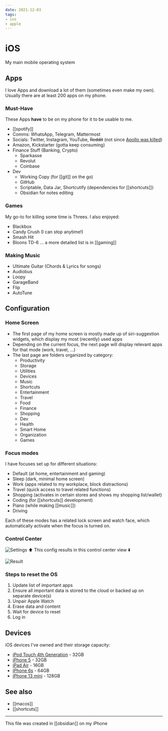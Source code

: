 ```yaml
---
date: 2021-12-03
tags:
- ios
- apple
---
```

# iOS

My main mobile operating system 

## Apps

I love Apps and download a lot of them (sometimes even make my own). Usually there are at least 200 apps on my phone.

### Must-Have

These Apps **have** to be on my phone for it to be usable to me.

- [[spotify]]
- Comms: WhatsApp, Telegram, Mattermost
- Socials: Twitter, Instagram, YouTube, ~~Reddit~~ (not since [Apollo was killed](https://www.reddit.com/r/apolloapp/s/5s1pPrgg8i))
- Amazon, Kickstarter (gotta keep consuming)
- Finance Stuff (Banking, Crypto)
  - Sparkasse
  - Revolut
  - Coinbase
- Dev
  - Working Copy (for [[git]] on the go)
  - GitHub
  - Scriptable, Data Jar, Shortcutify (dependencies for [[shortcuts]])
  - Obsidian for notes editing 

### Games

My go-to for killing some time is Threes.
I also enjoyed:

- Blackbox
- Candy Crush (I can stop anytime!)
- Smash Hit
- Bloons TD-6
... a more detailed list is in [[gaming]]

### Making Music

- Ultimate Guitar (Chords & Lyrics for songs)
- Audiobus
- Loopy
- GarageBand
- Flip
- AutoTune

## Configuration

### Home Screen 
- The first page of my home screen is mostly made up of siri-suggestion widgets, which display my most (recently) used apps
- Depending on the current focus, the next page will display relevant apps for that mode (work, travel, ...)
- The last page are folders organized by category:
   - Productivity
  - Storage
  - Utilities
  - Devices
  - Music
  - Shortcuts
  - Entertainment
  - Travel
  - Food
  - Finance
  - Shopping
  - Dev
  - Health
  - Smart Home
  - Organization
  - Games

### Focus modes

I have focuses set up for different situations:

- Default (at home, entertainment and gaming)
- Sleep (dark, minimal home screen)
- Work (apps related to my workplace, block distractions)
- Travel (quick access to travel related functions)
- Shopping (activates in certain stores and shows my shopping list/wallet)
- Coding (for [[shortcuts]] development)
- Piano (while making [[music]])
- Driving

Each of these modes has a related lock screen and watch face, which automatically activate when the focus is turned on.

### Control Center

![Settings](./assets/control-center-config.jpeg)
⬆️ This config results in this control center view ⬇️

![Result](./assets/control-center.jpg)

### Steps to reset the OS

1. Update list of important apps
2. Ensure all important data is stored to the cloud or backed up on separate device(s)
3. Unpair Apple Watch
4. Erase data and content
5. Wait for device to reset
6. Log in

## Devices
iOS devices I've owned and their storage capacity:
- [iPod Touch 4th Generation](mactracker://9894184F-B501-4FBC-9662-7BF7C81165B5) - 32GB
- [iPhone 5](mactracker://C1EF3540-8122-4549-8A28-CCD9CAEF77C2) - 32GB
- [iPad Air](mactracker://19926A5E-013C-45C4-AA3E-FC6CB18F37D5) - 16GB
- [iPhone 6s](mactracker://0F3A4840-6FFE-4A69-B55D-A5CD397FA647) - 64GB
- [iPhone 13 mini](mactracker://EEA8E01A-0CFC-4F20-B6CF-58A8E5EE728C) - 128GB


## See also
- [[macos]]
- [[shortcuts]]

---

This file was created in [[obsidian]] on my iPhone
